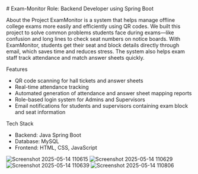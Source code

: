 
﻿# Exam-Monitor
 Role: Backend Developer using Spring Boot

 
About the Project 
ExamMonitor is a system that helps manage offline college exams more easily and efficiently using QR codes. We built this project to solve common problems students face during exams—like confusion and long lines to check seat numbers on notice boards.
With ExamMonitor, students get their seat and block details directly through email, which saves time and reduces stress. The system also helps exam staff track attendance and match answer sheets quickly.

Features
- QR code scanning for hall tickets and answer sheets
- Real-time attendance tracking
- Automated generation of attendance and answer sheet mapping reports
- Role-based login system for Admins and Supervisors
- Email notifications for students and supervisors containing exam block and seat information

Tech Stack
- Backend: Java Spring Boot
- Database: MySQL
- Frontend: HTML, CSS, JavaScript

![Screenshot 2025-05-14 110615](https://github.com/user-attachments/assets/da2a2512-405b-40bf-a3fe-06b0f0d81a8d)
![Screenshot 2025-05-14 110629](https://github.com/user-attachments/assets/e3b60ef4-37dc-4307-a31a-b260d65eb821)
![Screenshot 2025-05-14 110639](https://github.com/user-attachments/assets/023d9494-fb54-49c3-80eb-b1fefd9f46f6)
![Screenshot 2025-05-14 110806](https://github.com/user-attachments/assets/ac05e10b-7bf2-43fc-8cab-3aa116a70b53)




